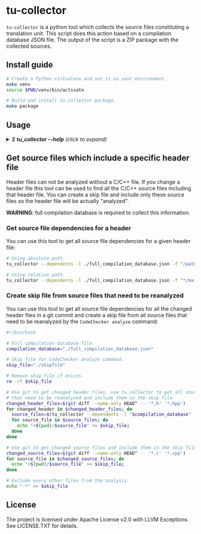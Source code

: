 # tu-collector
`tu-collector` is a python tool which collects the source files constituting a
translation unit. This script does this action based on a compilation database
JSON file. The output of the script is a ZIP package with the collected
sources.

## Install guide
```sh
# Create a Python virtualenv and set it as your environment.
make venv
source $PWD/venv/bin/activate

# Build and install tu-collector package.
make package
```

## Usage
<details>
  <summary>
    <i>$ <b>tu_collector --help</b> (click to expand)</i>
  </summary>

```
usage: tu_collector [-h] (-b COMMAND | -l LOGFILE) [-f FILTER] (-z ZIP | -d)
                    [-v]

This script can be used for multiple purposes:
- It can be used to collect all the source files constituting specific
translation units. The files are written to a ZIP file which will contain the
sources preserving the original directory hierarchy.
- It can be used to get source files which depend on a given header file.

optional arguments:
  -h, --help            show this help message and exit
  -f FILTER, --filter FILTER
                        If '--zip' option is given this flag restricts the
                        collection on the build actions of which the compiled
                        source file matches this path. If '--dependents'
                        option is given this flag specify a header file to get
                        source file dependencies for. E.g.: /path/to/*/files
  -v, --verbose         Enable debug level logging.

log arguments:

  Specify how the build information database should be obtained. You need to
  specify either an already existing log file, or a build command which will be
  used to generate a log file on the fly.

  -b COMMAND, --build COMMAND
                        Execute and record a build command. Build commands can
                        be simple calls to 'g++' or 'clang++'.
  -l LOGFILE, --logfile LOGFILE
                        Use an already existing JSON compilation command
                        database file specified at this path.

output arguments:
  Specify the output type.

  -z ZIP, --zip ZIP     Output ZIP file.
  -d, --dependents      Use this flag to return a list of source files which
                        depend on some header files specified by the --filter
                        option. The result will not contain header files, even
                        if those are dependents as well.
```
</details>

## Get source files which include a specific header file
Header files can not be analyzed without a C/C++ file. If you change a header
file this tool can be used to find all the C/C++ source files including that
header file. You can create a skip file and include only these source files
so the header file will be actually "analyzed".

**WARNING**: full compilation database is required to collect this information.

### Get source file dependencies for a header
You can use this tool to get all source file dependencies for a given header
file:

```sh
# Using absolute path.
tu_collector --dependents -l ./full_compilation_database.json -f "/path/to/main.h"

# Using relative path.
tu_collector --dependents -l ./full_compilation_database.json -f "*/main.h"
```

### Create skip file from source files that need to be reanalyzed
You can use this tool to get all source file dependencies for all the changed
header files in a git commit and create a skip file from all source files that
need to be reanalyzed by the `CodeChecker analyze` command:

```sh
#!/bin/bash

# Full compilation database file.
compilation_database="./full_compilation_database.json"

# Skip file for CodeChecker analyze command.
skip_file="./skipfile"

# Remove skip file if exists.
rm -rf $skip_file

# Use git to get changed header files, use tu_collector to get all source files
# that need to be reanalyzed and include them in the skip file.
changed_header_files=$(git diff --name-only HEAD^ -- '*.h' '*.hpp')
for changed_header in $changed_header_files; do
  source_files=$(tu_collector --dependents -l "$compilation_database" -f "*$changed_header")
  for source_file in $source_files; do
    echo "+$(pwd)/$source_file" >> $skip_file;
  done
done

# Use git to get changed source files and include them in the skip file.
changed_source_files=$(git diff --name-only HEAD^ -- '*.c' '*.cpp')
for source_file in $changed_source_files; do
  echo "+$(pwd)/$source_file" >> $skip_file;
done

# Exclude every other files from the analysis.
echo "-*" >> $skip_file
```

## License

The project is licensed under Apache License v2.0 with LLVM Exceptions.
See LICENSE.TXT for details.